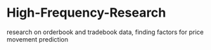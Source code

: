 # High-Frequency-Research

research on orderbook and tradebook data, finding factors for price movement prediction
